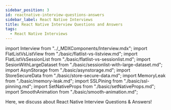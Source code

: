 ```yaml
---
sidebar_position: 3
id: reactnative-interview-questions-answers
sidebar_label: React Native Interviews
title: React Native Interview Questions and Answers
tags:
  - React Native Interviews
---
```


import Interview from "../_MDXComponents/Interview.mdx";
import FlatListVsListView from "./basic/flatlist-vs-listview.md";
import FlatListVsSessionList from "./basic/flatlist-vs-sessionlist.md";
import SesionWithLargeDataset from "./basic/sessionlist-with-large-dataset.md";
import AsynStorage from "./basic/asynstorage.md";
import StoreSecureData from "./basic/store-secure-data.md";
import MemoryLeak from "./basic/memory-leak.md";
import SSLPining from "./basic/ssl-pinning.md";
import SetNativeProps from "./basic/setNativeProps.md";
import SmoothAnimation from "./basic/smooth-animation.md";

Here, we discuss about React Native Interview Questions & Answers!

<Interview level="Junior">
  <FlatListVsListView />
</Interview>

<Interview level="Junior">
  <FlatListVsSessionList />
</Interview>

<Interview level="Junior">
  <SesionWithLargeDataset />
</Interview>

<Interview level="Junior">
  <AsynStorage />
</Interview>

<Interview level="Junior">
  <StoreSecureData />
</Interview>

<Interview level="Junior">
  <MemoryLeak />
</Interview>

<Interview level="Junior">
  <SSLPining />
</Interview>

<Interview level="Junior">
  <SetNativeProps />
</Interview>

<Interview level="Junior">
  <SmoothAnimation />
</Interview>
